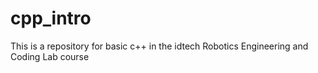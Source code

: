 # cpp_intro
This is a repository for basic c++ in the idtech Robotics Engineering and Coding Lab course
